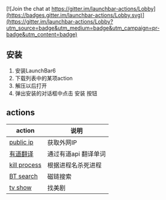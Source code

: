 [![Join the chat at https://gitter.im/launchbar-actions/Lobby](https://badges.gitter.im/launchbar-actions/Lobby.svg)](https://gitter.im/launchbar-actions/Lobby?utm_source=badge&utm_medium=badge&utm_campaign=pr-badge&utm_content=badge)

## 安装

1. 安装LaunchBar6
2. 下载列表中的某项action
3. 解压以后打开
4. 弹出安装的对话框中点击 安装 按钮

## actions

| action | 说明 |
| ------ | ------ |
| [public ip][pip] | 获取外网IP |
| [有道翻译][ydfy] | 通过有道api 翻译单词 |
| [kill process][kp] | 根据进程名杀死进程 |
| [BT search][bt] | 磁链搜索 |
| [tv show][tvshow] | 找美剧 |


[pip]:http://7ktoc5.com1.z0.glb.clouddn.com/PublicIP.lbaction.zip
[ydfy]:http://7ktoc5.com1.z0.glb.clouddn.com/YoudaoTranslation.lbaction.zip
[kp]:http://7ktoc5.com1.z0.glb.clouddn.com/KillProcess.lbaction.zip
[bt]:http://7ktoc5.com1.z0.glb.clouddn.com/BTsearch.lbaction.zip
[tvshow]:http://7ktoc5.com1.z0.glb.clouddn.com/AmericanTVShow.lbaction.zip
